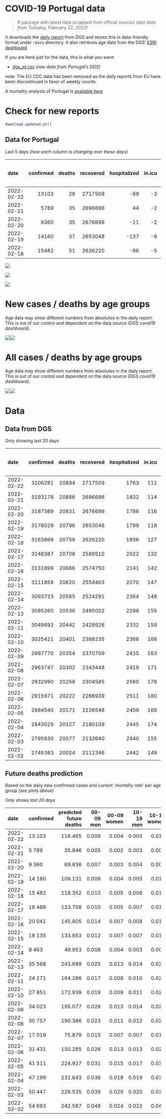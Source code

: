 COVID-19 Portugal data
================

> R package with latest data scrapped from official sources *(last data
> from Tuesday, February 22, 2022)*

It downloads the [daily
report](https://covid19.min-saude.pt/relatorio-de-situacao/) from DGS
and stores this in data-friendly format under `/data` directory. It also
retrieves age data from the DGS’ [ESRI
dashboard](https://covid19.min-saude.pt/ponto-de-situacao-atual-em-portugal/)

If you are here just for the data, this is what you want:

-   [dgs\_pt.csv](raw/master/data/dgs_pt.csv) *(raw data from Portugal’s
    DGS)*

note: The EU CDC data has been removed as the daily reports from EU have
been discontinued in favor of weekly counts.

A mortality analysis of Portugal is [available
here](https://averissimo.github.io/covid19-analysis/mortality.html)

# Check for new reports

``` r
download.updated.pt()
```

## Data for Portugal

Last 5 days *(how each column is changing over these days)*

| date       | confirmed | deaths | recovered | hospitalized | in.icu | first vaccine | second vaccine | confirmed m 00-09 | confirmed w 00-09 | confirmed m 10-19 | confirmed w 10-19 | confirmed m 20-29 | confirmed w 20-29 | confirmed m 30-39 | confirmed w 30-39 | confirmed m 40-49 | confirmed w 40-49 | confirmed m 50-59 | confirmed w 50-59 | confirmed m 60-69 | confirmed w 60-69 | confirmed m 70-79 | confirmed w 70-79 | confirmed m 80+ | confirmed w 80+ | death m 00-09 | death w 00-09 | death m 10-19 | death w 10-19 | death m 20-29 | death w 20-29 | death m 30-39 | death w 30-39 | death m 40-49 | death w 40-49 | death m 50-59 | death w 50-59 | death m 60-69 | death w 60-69 | death m 70-79 | death w 70-79 | death m 80+ | death w 80+ | contacts |
|:-----------|----------:|-------:|----------:|-------------:|-------:|--------------:|---------------:|------------------:|------------------:|------------------:|------------------:|------------------:|------------------:|------------------:|------------------:|------------------:|------------------:|------------------:|------------------:|------------------:|------------------:|------------------:|------------------:|----------------:|----------------:|--------------:|--------------:|--------------:|--------------:|--------------:|--------------:|--------------:|--------------:|--------------:|--------------:|--------------:|--------------:|--------------:|--------------:|--------------:|--------------:|------------:|------------:|---------:|
| 2022-02-22 |     13103 |     28 |   2717509 |          -69 |     -3 |            NA |             NA |               758 |               653 |              1172 |              1207 |               725 |               888 |               701 |               953 |               781 |              1192 |               564 |               867 |               491 |               608 |               367 |               432 |             251 |             486 |             0 |             0 |             0 |             0 |             0 |             0 |             0 |             0 |             1 |             0 |             1 |             0 |             0 |             1 |             5 |             1 |           6 |          13 |   -15093 |
| 2022-02-21 |      5789 |     35 |   2696696 |           44 |     -2 |            NA |             NA |               424 |               345 |               549 |               521 |               329 |               427 |               368 |               460 |               385 |               514 |               243 |               372 |               179 |               225 |               119 |               116 |              88 |             123 |             0 |             0 |             0 |             0 |             0 |             0 |             0 |             0 |             2 |             0 |             1 |             1 |             1 |             3 |             3 |             2 |           9 |          13 |   -15040 |
| 2022-02-20 |      9360 |     35 |   2676699 |          -11 |     -2 |            NA |             NA |               567 |               559 |               828 |               842 |               540 |               703 |               528 |               738 |               626 |               898 |               370 |               565 |               266 |               387 |               230 |               272 |             162 |             264 |             0 |             0 |             0 |             0 |             0 |             0 |             0 |             0 |             0 |             0 |             0 |             0 |             3 |             2 |             7 |             3 |           9 |          11 |   -16149 |
| 2022-02-19 |     14160 |     37 |   2653048 |         -137 |     -9 |            NA |             NA |               726 |               716 |              1184 |              1314 |               886 |              1045 |               870 |              1127 |               975 |              1301 |               631 |               899 |               485 |               560 |               350 |               409 |             250 |             418 |             0 |             0 |             0 |             0 |             0 |             0 |             0 |             0 |             0 |             0 |             1 |             1 |             1 |             1 |             5 |             6 |          13 |           9 |   -12965 |
| 2022-02-18 |     15482 |     51 |   2626220 |          -86 |     -5 |            NA |             NA |               836 |               791 |              1351 |              1435 |              1041 |              1281 |               944 |              1261 |               926 |              1457 |               609 |               890 |               522 |               610 |               350 |               421 |             269 |             481 |             0 |             0 |             0 |             0 |             0 |             0 |             0 |             0 |             1 |             0 |             1 |             0 |             4 |             0 |            10 |             4 |          15 |          16 |   -11091 |

![](README_files/figure-gfm/totals-1.svg)<!-- -->

![](README_files/figure-gfm/differential-1.svg)<!-- -->

![](README_files/figure-gfm/differential_7days-1.svg)<!-- -->

# New cases / deaths by age groups

Age data may show different numbers from absolutes in the daily report.
This is out of our control and dependent on the data source *(DGS
covid19 dashboard)*.

![](README_files/figure-gfm/new_cases_deaths-1.svg)<!-- -->![](README_files/figure-gfm/new_cases_deaths-2.svg)<!-- -->

# All cases / deaths by age groups

Age data may show different numbers from absolutes in the daily report.
This is out of our control and dependent on the data source *(DGS
covid19 dashboard)*.

![](README_files/figure-gfm/total_cases_deaths-1.svg)<!-- -->![](README_files/figure-gfm/total_cases_deaths-2.svg)<!-- -->

# Data

## Data from DGS

Only showing last 20 days

| date       | confirmed | deaths | recovered | hospitalized | in.icu | confirmed m 00-09 | confirmed w 00-09 | confirmed m 10-19 | confirmed w 10-19 | confirmed m 20-29 | confirmed w 20-29 | confirmed m 30-39 | confirmed w 30-39 | confirmed m 40-49 | confirmed w 40-49 | confirmed m 50-59 | confirmed w 50-59 | confirmed m 60-69 | confirmed w 60-69 | confirmed m 70-79 | confirmed w 70-79 | confirmed m 80+ | confirmed w 80+ | death m 00-09 | death w 00-09 | death m 10-19 | death w 10-19 | death m 20-29 | death w 20-29 | death m 30-39 | death w 30-39 | death m 40-49 | death w 40-49 | death m 50-59 | death w 50-59 | death m 60-69 | death w 60-69 | death m 70-79 | death w 70-79 | death m 80+ | death w 80+ | first vaccine | second vaccine | contacts |
|:-----------|----------:|-------:|----------:|-------------:|-------:|------------------:|------------------:|------------------:|------------------:|------------------:|------------------:|------------------:|------------------:|------------------:|------------------:|------------------:|------------------:|------------------:|------------------:|------------------:|------------------:|----------------:|----------------:|--------------:|--------------:|--------------:|--------------:|--------------:|--------------:|--------------:|--------------:|--------------:|--------------:|--------------:|--------------:|--------------:|--------------:|--------------:|--------------:|------------:|------------:|--------------:|---------------:|---------:|
| 2022-02-22 |   3206281 |  20894 |   2717509 |         1763 |    111 |            170648 |            162895 |            216209 |            214732 |            236769 |            255215 |            231932 |            275353 |            247966 |            309190 |            171852 |            210652 |            109159 |            125159 |             65129 |             74175 |           44016 |           82379 |             2 |             1 |             1 |             2 |            11 |             8 |            33 |            22 |           137 |            85 |           434 |           187 |          1319 |           599 |          2805 |          1716 |        6249 |        7283 |            NA |             NA |   474904 |
| 2022-02-21 |   3193178 |  20866 |   2696696 |         1832 |    114 |            169890 |            162242 |            215037 |            213525 |            236044 |            254327 |            231231 |            274400 |            247185 |            307998 |            171288 |            209785 |            108668 |            124551 |             64762 |             73743 |           43765 |           81893 |             2 |             1 |             1 |             2 |            11 |             8 |            33 |            22 |           136 |            85 |           433 |           187 |          1319 |           598 |          2800 |          1715 |        6243 |        7270 |            NA |             NA |   489997 |
| 2022-02-20 |   3187389 |  20831 |   2676699 |         1788 |    116 |            169466 |            161897 |            214488 |            213004 |            235715 |            253900 |            230863 |            273940 |            246800 |            307484 |            171045 |            209413 |            108489 |            124326 |             64643 |             73627 |           43677 |           81770 |             2 |             1 |             1 |             2 |            11 |             8 |            33 |            22 |           134 |            85 |           432 |           186 |          1318 |           595 |          2797 |          1713 |        6234 |        7257 |            NA |             NA |   505037 |
| 2022-02-19 |   3178029 |  20796 |   2653048 |         1799 |    118 |            168899 |            161338 |            213660 |            212162 |            235175 |            253197 |            230335 |            273202 |            246174 |            306586 |            170675 |            208848 |            108223 |            123939 |             64413 |             73355 |           43515 |           81506 |             2 |             1 |             1 |             2 |            11 |             8 |            33 |            22 |           134 |            85 |           432 |           186 |          1315 |           593 |          2790 |          1710 |        6225 |        7246 |            NA |             NA |   521186 |
| 2022-02-18 |   3163869 |  20759 |   2626220 |         1936 |    127 |            168173 |            160622 |            212476 |            210848 |            234289 |            252152 |            229465 |            272075 |            245199 |            305285 |            170044 |            207949 |            107738 |            123379 |             64063 |             72946 |           43265 |           81088 |             2 |             1 |             1 |             2 |            11 |             8 |            33 |            22 |           134 |            85 |           431 |           185 |          1314 |           592 |          2785 |          1704 |        6212 |        7237 |            NA |             NA |   534151 |
| 2022-02-17 |   3148387 |  20708 |   2589510 |         2022 |    132 |            167337 |            159831 |            211125 |            209413 |            233248 |            250871 |            228521 |            270814 |            244273 |            303828 |            169435 |            207059 |            107216 |            122769 |             63713 |             72525 |           42996 |           80607 |             2 |             1 |             1 |             2 |            11 |             8 |            33 |            22 |           133 |            85 |           430 |           185 |          1310 |           592 |          2775 |          1700 |        6197 |        7221 |            NA |             NA |   545242 |
| 2022-02-16 |   3131899 |  20666 |   2574750 |         2141 |    142 |            166450 |            158957 |            209715 |            207911 |            232137 |            249393 |            227535 |            269462 |            243241 |            302363 |            168737 |            206117 |            106691 |            122144 |             63355 |             72091 |           42722 |           80086 |             2 |             1 |             1 |             2 |            11 |             8 |            33 |            22 |           132 |            85 |           427 |           185 |          1308 |           591 |          2770 |          1697 |        6182 |        7209 |            NA |             NA |   561116 |
| 2022-02-15 |   3111858 |  20620 |   2554403 |         2270 |    147 |            165229 |            157821 |            207931 |            206105 |            230767 |            247817 |            226325 |            267819 |            241967 |            300511 |            167948 |            204983 |            106141 |            121386 |             62936 |             71543 |           42414 |           79448 |             2 |             1 |             1 |             2 |            11 |             8 |            33 |            22 |           130 |            85 |           426 |           184 |          1307 |           590 |          2769 |          1691 |        6167 |        7191 |            NA |             NA |   574788 |
| 2022-02-14 |   3093723 |  20565 |   2524291 |         2364 |    148 |            164219 |            156762 |            206431 |            204606 |            229702 |            246492 |            225183 |            266372 |            240786 |            298757 |            167198 |            203833 |            105483 |            120607 |             62456 |             71014 |           42133 |           78940 |             2 |             1 |             1 |             2 |            11 |             8 |            33 |            22 |           130 |            85 |           425 |           184 |          1302 |           586 |          2764 |          1686 |        6151 |        7172 |            NA |             NA |   589289 |
| 2022-02-13 |   3085260 |  20530 |   2495002 |         2298 |    155 |            163563 |            156144 |            205698 |            203923 |            229196 |            245868 |            224640 |            265681 |            240172 |            297929 |            166852 |            203376 |            105253 |            120315 |             62308 |             70831 |           42018 |           78750 |             2 |             1 |             1 |             2 |            10 |             8 |            32 |            22 |           130 |            85 |           423 |           183 |          1302 |           584 |          2761 |          1683 |        6136 |        7165 |            NA |             NA |   602483 |
| 2022-02-11 |   3049692 |  20442 |   2428926 |         2332 |    159 |            161421 |            153993 |            202680 |            200711 |            226931 |            243091 |            222388 |            262663 |            237846 |            294593 |            165382 |            201366 |            104223 |            118982 |             61509 |             69909 |           41479 |           77799 |             2 |             1 |             1 |             2 |            10 |             8 |            32 |            22 |           129 |            84 |           423 |           183 |          1296 |           580 |          2750 |          1677 |        6112 |        7130 |            NA |             NA |   628109 |
| 2022-02-10 |   3025421 |  20401 |   2388235 |         2366 |    168 |            160003 |            152725 |            200568 |            198587 |            225310 |            241194 |            220650 |            260512 |            236261 |            292292 |            164415 |            200057 |            103532 |            118078 |             60967 |             69303 |           41143 |           77111 |             2 |             1 |             1 |             2 |            10 |             8 |            32 |            22 |           129 |            84 |           422 |           182 |          1294 |           579 |          2742 |          1675 |        6097 |        7119 |            NA |             NA |   638788 |
| 2022-02-09 |   2997770 |  20354 |   2370709 |         2435 |    163 |            158404 |            151207 |            198191 |            196052 |            223445 |            238898 |            218735 |            258135 |            234317 |            289729 |            163335 |            198574 |            102749 |            117053 |             60359 |             68684 |           40790 |           76416 |             2 |             1 |             1 |             2 |            10 |             8 |            32 |            22 |           128 |            84 |           422 |           181 |          1293 |           576 |          2738 |          1671 |        6080 |        7103 |            NA |             NA |   646368 |
| 2022-02-08 |   2963747 |  20302 |   2343448 |         2419 |    171 |            156168 |            149148 |            195208 |            193043 |            221247 |            236176 |            216324 |            255109 |            231979 |            286532 |            162002 |            196744 |            101849 |            115883 |             59732 |             67888 |           40381 |           75657 |             2 |             1 |             1 |             2 |            10 |             8 |            32 |            22 |           127 |            84 |           420 |           181 |          1289 |           576 |          2737 |          1665 |        6062 |        7083 |            NA |             NA |   655520 |
| 2022-02-07 |   2932990 |  20258 |   2304585 |         2560 |    178 |            154182 |            147287 |            192606 |            190423 |            219515 |            233951 |            214358 |            252363 |            229776 |            283487 |            160745 |            194978 |            100929 |            114633 |             59038 |             67111 |           39959 |           75001 |             2 |             1 |             1 |             2 |            10 |             8 |            32 |            22 |           127 |            84 |           420 |           181 |          1285 |           574 |          2731 |          1662 |        6044 |        7072 |            NA |             NA |   665534 |
| 2022-02-06 |   2915971 |  20222 |   2266939 |         2511 |    180 |            152863 |            146066 |            191057 |            188983 |            218508 |            232724 |            213173 |            250783 |            228488 |            281765 |            160072 |            194087 |            100528 |            114107 |             58795 |             66818 |           39788 |           74742 |             2 |             1 |             1 |             2 |            10 |             8 |            32 |            22 |           127 |            84 |           419 |           181 |          1281 |           572 |          2728 |          1659 |        6032 |        7061 |            NA |             NA |   664442 |
| 2022-02-05 |   2884540 |  20171 |   2226548 |         2409 |    169 |            150638 |            143978 |            188207 |            186165 |            216556 |            230350 |            210867 |            247909 |            226131 |            278686 |            158849 |            192513 |             99782 |            113158 |             58264 |             66199 |           39478 |           74198 |             2 |             1 |             1 |             2 |            10 |             8 |            32 |            22 |           125 |            83 |           419 |           180 |          1279 |           571 |          2720 |          1653 |        6025 |        7038 |            NA |             NA |   665706 |
| 2022-02-04 |   2843029 |  20127 |   2180109 |         2445 |    174 |            148026 |            141461 |            184572 |            182564 |            213778 |            227277 |            207879 |            244102 |            223037 |            274544 |            157201 |            190289 |             98697 |            111792 |             57481 |             65373 |           38993 |           73366 |             2 |             1 |             1 |             2 |            10 |             8 |            32 |            22 |           123 |            83 |           417 |           180 |          1278 |           571 |          2713 |          1648 |        6018 |        7018 |            NA |             NA |   660347 |
| 2022-02-03 |   2795830 |  20077 |   2133640 |         2440 |    155 |            144948 |            138466 |            180540 |            178615 |            210641 |            223655 |            204353 |            239648 |            219382 |            269803 |            155401 |            187898 |             97524 |            110304 |             56700 |             64365 |           38524 |           72511 |             2 |             1 |             1 |             2 |            10 |             8 |            32 |            22 |           123 |            82 |           415 |           179 |          1275 |           568 |          2706 |          1646 |        6004 |        7001 |            NA |             NA |   653062 |
| 2022-02-02 |   2745383 |  20024 |   2112346 |         2442 |    149 |            141652 |            135259 |            176221 |            174379 |            207373 |            219766 |            200515 |            234773 |            215266 |            264593 |            153523 |            185387 |             96343 |            108729 |             55863 |             63452 |           38073 |           71702 |             2 |             1 |             1 |             2 |            10 |             8 |            32 |            22 |           122 |            82 |           415 |           179 |          1271 |           567 |          2699 |          1642 |        5987 |        6982 |            NA |             NA |   645697 |

## Future deaths prediction

Based on the daily new confirmed cases and current *‘mortality rate’*
per age group *(see plots above)*

*Only shows last 20 days*

| date       | confirmed | predicted future deaths | 00-09 men | 00-09 women | 10-19 men | 10-19 women | 20-29 men | 20-29 women | 30-39 men | 30-39 women | 40-49 men | 40-49 women | 50-59 men | 50-59 women | 60-69 men | 60-69 women | 70-79 men | 70-79 women | 80+ men | 80+ women |
|:-----------|:----------|------------------------:|----------:|------------:|----------:|------------:|----------:|------------:|----------:|------------:|----------:|------------:|----------:|------------:|----------:|------------:|----------:|------------:|--------:|----------:|
| 2022-02-22 | 13 103    |                 116.465 |     0.009 |       0.004 |     0.005 |       0.011 |     0.034 |       0.028 |     0.100 |       0.076 |     0.431 |       0.328 |     1.424 |       0.770 |     5.933 |       2.910 |    15.806 |       9.994 |  35.635 |    42.967 |
| 2022-02-21 | 5 789     |                  35.846 |     0.005 |       0.002 |     0.003 |       0.005 |     0.015 |       0.013 |     0.052 |       0.037 |     0.213 |       0.141 |     0.614 |       0.330 |     2.163 |       1.077 |     5.125 |       2.684 |  12.493 |    10.874 |
| 2022-02-20 | 9 360     |                  69.836 |     0.007 |       0.003 |     0.004 |       0.008 |     0.025 |       0.022 |     0.075 |       0.059 |     0.346 |       0.247 |     0.934 |       0.502 |     3.214 |       1.852 |     9.906 |       6.293 |  22.999 |    23.340 |
| 2022-02-19 | 14 160    |                 109.131 |     0.009 |       0.004 |     0.005 |       0.012 |     0.041 |       0.033 |     0.124 |       0.090 |     0.539 |       0.358 |     1.594 |       0.798 |     5.860 |       2.680 |    15.074 |       9.462 |  35.493 |    36.955 |
| 2022-02-18 | 15 482    |                 118.352 |     0.010 |       0.005 |     0.006 |       0.013 |     0.048 |       0.040 |     0.134 |       0.101 |     0.512 |       0.401 |     1.538 |       0.790 |     6.307 |       2.919 |    15.074 |       9.740 |  38.190 |    42.524 |
| 2022-02-17 | 16 488    |                 123.708 |     0.010 |       0.005 |     0.007 |       0.014 |     0.052 |       0.046 |     0.140 |       0.108 |     0.570 |       0.403 |     1.763 |       0.836 |     6.344 |       2.991 |    15.418 |      10.040 |  38.900 |    46.061 |
| 2022-02-16 | 20 041    |                 145.805 |     0.014 |       0.007 |     0.008 |       0.017 |     0.064 |       0.049 |     0.172 |       0.131 |     0.704 |       0.509 |     1.993 |       1.007 |     6.646 |       3.628 |    18.046 |      12.678 |  43.727 |    56.405 |
| 2022-02-15 | 18 135    |                 133.853 |     0.012 |       0.007 |     0.007 |       0.014 |     0.049 |       0.042 |     0.162 |       0.116 |     0.652 |       0.482 |     1.894 |       1.021 |     7.951 |       3.728 |    20.673 |      12.238 |  39.894 |    44.911 |
| 2022-02-14 | 8 463     |                  49.953 |     0.008 |       0.004 |     0.003 |       0.006 |     0.024 |       0.020 |     0.077 |       0.055 |     0.339 |       0.228 |     0.874 |       0.406 |     2.779 |       1.397 |     6.374 |       4.234 |  16.327 |    16.798 |
| 2022-02-13 | 35 568    |                 243.699 |     0.025 |       0.013 |     0.014 |       0.030 |     0.105 |       0.087 |     0.320 |       0.241 |     1.285 |       0.917 |     3.712 |       1.784 |    12.446 |       6.380 |    34.412 |      21.330 |  76.522 |    84.076 |
| 2022-02-11 | 24 271    |                 164.286 |     0.017 |       0.008 |     0.010 |       0.020 |     0.075 |       0.059 |     0.247 |       0.172 |     0.876 |       0.633 |     2.442 |       1.162 |     8.350 |       4.326 |    23.343 |      14.019 |  47.702 |    60.825 |
| 2022-02-10 | 27 651    |                 172.939 |     0.019 |       0.009 |     0.011 |       0.024 |     0.087 |       0.072 |     0.272 |       0.190 |     1.074 |       0.705 |     2.727 |       1.316 |     9.461 |       4.906 |    26.186 |      14.320 |  50.116 |    61.444 |
| 2022-02-09 | 34 023    |                 195.077 |     0.026 |       0.013 |     0.014 |       0.028 |     0.102 |       0.085 |     0.343 |       0.242 |     1.292 |       0.879 |     3.366 |       1.625 |    10.875 |       5.600 |    27.004 |      18.415 |  58.066 |    67.102 |
| 2022-02-08 | 30 757    |                 190.386 |     0.023 |       0.011 |     0.012 |       0.024 |     0.080 |       0.070 |     0.280 |       0.219 |     1.217 |       0.837 |     3.174 |       1.568 |    11.117 |       5.982 |    29.889 |      17.975 |  59.912 |    57.996 |
| 2022-02-07 | 17 019    |                  75.879 |     0.015 |       0.007 |     0.007 |       0.013 |     0.047 |       0.038 |     0.169 |       0.126 |     0.712 |       0.473 |     1.700 |       0.791 |     4.845 |       2.517 |    10.466 |       6.778 |  24.277 |    22.898 |
| 2022-02-06 | 31 431    |                 150.285 |     0.026 |       0.013 |     0.013 |       0.026 |     0.091 |       0.074 |     0.328 |       0.230 |     1.302 |       0.846 |     3.089 |       1.397 |     9.014 |       4.542 |    22.869 |      14.320 |  44.011 |    48.094 |
| 2022-02-05 | 41 511    |                 224.927 |     0.031 |       0.015 |     0.017 |       0.034 |     0.129 |       0.096 |     0.425 |       0.304 |     1.709 |       1.139 |     4.162 |       1.974 |    13.110 |       6.538 |    33.723 |      19.109 |  68.856 |    73.556 |
| 2022-02-04 | 47 199    |                 231.643 |     0.036 |       0.018 |     0.019 |       0.037 |     0.146 |       0.114 |     0.502 |       0.356 |     2.019 |       1.303 |     4.546 |       2.123 |    14.174 |       7.121 |    33.636 |      23.320 |  66.584 |    75.589 |
| 2022-02-03 | 50 447    |                 226.535 |     0.039 |       0.020 |     0.020 |       0.039 |     0.152 |       0.122 |     0.546 |       0.390 |     2.274 |       1.432 |     4.743 |       2.229 |    14.270 |       7.538 |    36.048 |      21.122 |  64.029 |    71.522 |
| 2022-02-02 | 54 693    |                 242.587 |     0.048 |       0.024 |     0.022 |       0.043 |     0.150 |       0.126 |     0.576 |       0.426 |     2.398 |       1.577 |     5.187 |       2.346 |    14.802 |       7.873 |    37.900 |      21.284 |  68.856 |    78.949 |
